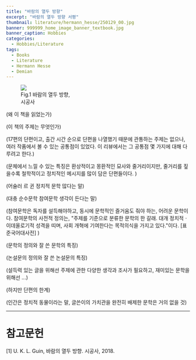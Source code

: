 ```yaml
---
title: "바람의 열두 방향"
excerpt: "바람의 열두 방향 서평"
thumbnail: literature/hermann_hesse/250129_00.jpg
banner: 999999_home_image_banner_textbook.jpg
banner_caption: Hobbies
categories:
  - Hobbies/Literature
tags:
  - Books
  - Literature
  - Hermann Hesse
  - Demian
---
```


<figure class="align-center" style="width: 30%">
  <a href="{{ site.url }}{{ site.baseurl }}/assets/images/literature/ursula_k_le_guin/250604_00.jpg">
  <img src="{{ site.url }}{{ site.baseurl }}/assets/images/literature/ursula_k_le_guin/250604_00.jpg">
  </a>
  <figcaption>
  Fig.1 바람의 열두 방향, 시공사
  </figcaption>
</figure>

(왜 이 책을 읽었는가)

(이 책의 주제는 무엇인가)

(17편의 단편이고, 출간 시간 순으로 단편을 나열했기 때문에 관통하는 주제는 없으나, 여러 작품에서 볼 수 있는 공통점이 있었다. 이 리뷰에서는 그 공통점 몇 가지에 대해 다루려고 한다.)

(문체에서 느낄 수 있는 특징은 환상적이고 몽환적인 묘사와 줄거리이지만, 줄거리를 짚을수록 철학적이고 정치적인 메시지를 많이 담은 단편들이다. )

(어슐러 르 귄 정치적 문학 많다는 말)

(대충 순수문학 참여문학 생각이 든다는 말)

(참여문학은 독자를 설득해야하고, 동시에 문학적인 즐거움도 줘야 하는, 어려운 문학이다. 참여문학의 사전적 정의는, "주제를 기준으로 분류한 문학의 한 갈래. 대개 정치적ㆍ이데올로기적 성격을 띠며, 사회 개혁에 기여한다는 목적의식을 가지고 있다."이다. [표준국어대사전] )

(문학의 정의와 잘 쓴 문학의 특징)

(논설문의 정의와 잘 쓴 논설문의 특징)

(설득력 있는 글을 위해선 주제에 관한 다양한 생각과 조사가 필요하고, 재미있는 문학을 위해선 ...)

(하지만 단편의 한계)

(인간은 정치적 동물이라는 말, 글쓴이의 가치관을 완전히 배제한 문학은 거의 없을 것)

---

# 참고문헌

[1]	U. K. L. Guin, 바람의 열두 방향. 시공사, 2018.


